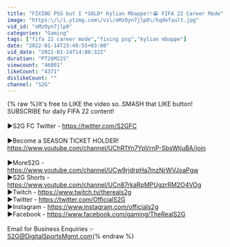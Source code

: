 ```yaml
---
title: "FIXING PSG but I *SOLD* Kylian Mbappe!!😭 FIFA 22 Career Mode"
image: "https:\/\/i.ytimg.com\/vi\/oMzOyn7jlp0\/hqdefault.jpg"
vid_id: "oMzOyn7jlp0"
categories: "Gaming"
tags: ["fifa 22 career mode","fixing psg","kylian mbappe"]
date: "2022-01-14T23:48:55+03:00"
vid_date: "2022-01-14T14:00:32Z"
duration: "PT26M22S"
viewcount: "46001"
likeCount: "4371"
dislikeCount: ""
channel: "S2G"
---
```

{% raw %}It's free to LIKE the video so..SMASH that LIKE button!<br />SUBSCRIBE for daily FIFA 22 content!<br /><br />►S2G FC Twitter - <a rel="nofollow" target="blank" href="https://twitter.com/S2GFC">https://twitter.com/S2GFC</a><br /><br />►Become a SEASON TICKET HOLDER! <br /><a rel="nofollow" target="blank" href="https://www.youtube.com/channel/UChR1Yn7YpVrnP-SbsWtjuBA/join">https://www.youtube.com/channel/UChR1Yn7YpVrnP-SbsWtjuBA/join</a><br /><br />►MoreS2G - <a rel="nofollow" target="blank" href="https://www.youtube.com/channel/UCw9rjdrpHa7mzNrWVJoaPgw">https://www.youtube.com/channel/UCw9rjdrpHa7mzNrWVJoaPgw</a><br />►S2G Shorts - <a rel="nofollow" target="blank" href="https://www.youtube.com/channel/UCn87rkaRpMPUgzrRM2O4VOg">https://www.youtube.com/channel/UCn87rkaRpMPUgzrRM2O4VOg</a><br />►Twitch - <a rel="nofollow" target="blank" href="https://www.twitch.tv/thereals2g">https://www.twitch.tv/thereals2g</a><br />►Twitter - <a rel="nofollow" target="blank" href="https://twitter.com/OfficialS2G">https://twitter.com/OfficialS2G</a><br />►Instagram - <a rel="nofollow" target="blank" href="https://www.instagram.com/officials2g">https://www.instagram.com/officials2g</a><br />►Facebook - <a rel="nofollow" target="blank" href="https://www.facebook.com/gaming/TheRealS2G">https://www.facebook.com/gaming/TheRealS2G</a><br /><br />Email for Business Enquiries :-<br />S2G@DigitalSportsMgmt.com{% endraw %}
